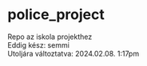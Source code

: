 # police_project
Repo az iskola projekthez<br>
Eddig kész: semmi<br>
Utoljára változtatva: 2024.02.08. 1:17pm